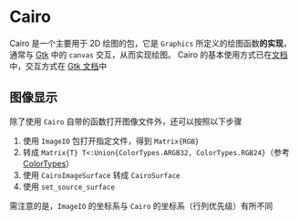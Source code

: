 # Cairo
Cairo 是一个主要用于 2D 绘图的包，它是 `Graphics` 所定义的绘图函数**的实现**，通常与 [Gtk](gtk.md) 中的 `canvas` 交互，从而实现绘图。
Cairo 的基本使用方式已在[文档](https://docs.juliahub.com/Cairo/l6vnT/1.0.5/)中，交互方式在 [Gtk 文档](https://docs.juliahub.com/Gtk/Vjnq0/1.2.1/manual/canvas/)中

## 图像显示
除了使用 `Cairo` 自带的函数打开图像文件外，还可以按照以下步骤
1. 使用 `ImageIO` 包打开指定文件，得到 `Matrix{RGB}`
2. 转成 `Matrix{T} T<:Union{ColorTypes.ARGB32, ColorTypes.RGB24}`（参考 [ColorTypes](colortypes.md)）
3. 使用 `CairoImageSurface` 转成 `CairoSurface`
4. 使用 `set_source_surface`

需注意的是，`ImageIO` 的坐标系与 `Cairo` 的坐标系（行列优先级）有所不同

